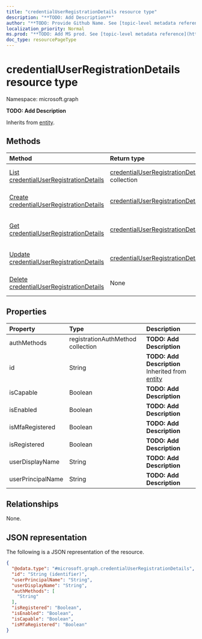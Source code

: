 ```yaml
---
title: "credentialUserRegistrationDetails resource type"
description: "**TODO: Add Description**"
author: "**TODO: Provide Github Name. See [topic-level metadata reference](https://msgo.azurewebsites.net/add/document/guidelines/metadata.html#topic-level-metadata)**"
localization_priority: Normal
ms.prod: "**TODO: Add MS prod. See [topic-level metadata reference](https://msgo.azurewebsites.net/add/document/guidelines/metadata.html#topic-level-metadata)**"
doc_type: resourcePageType
---
```


# credentialUserRegistrationDetails resource type

Namespace: microsoft.graph

**TODO: Add Description**


Inherits from [entity](../resources/entity.md).

## Methods
|Method|Return type|Description|
|:---|:---|:---|
|[List credentialUserRegistrationDetails](../api/credentialuserregistrationdetails-list.md)|[credentialUserRegistrationDetails](../resources/credentialuserregistrationdetails.md) collection|Get a list of the [credentialUserRegistrationDetails](../resources/credentialuserregistrationdetails.md) objects and their properties.|
|[Create credentialUserRegistrationDetails](../api/credentialuserregistrationdetails-create.md)|[credentialUserRegistrationDetails](../resources/credentialuserregistrationdetails.md)|Create a new [credentialUserRegistrationDetails](../resources/credentialuserregistrationdetails.md) object.|
|[Get credentialUserRegistrationDetails](../api/credentialuserregistrationdetails-get.md)|[credentialUserRegistrationDetails](../resources/credentialuserregistrationdetails.md)|Read the properties and relationships of a [credentialUserRegistrationDetails](../resources/credentialuserregistrationdetails.md) object.|
|[Update credentialUserRegistrationDetails](../api/credentialuserregistrationdetails-update.md)|[credentialUserRegistrationDetails](../resources/credentialuserregistrationdetails.md)|Update the properties of a [credentialUserRegistrationDetails](../resources/credentialuserregistrationdetails.md) object.|
|[Delete credentialUserRegistrationDetails](../api/credentialuserregistrationdetails-delete.md)|None|Deletes a [credentialUserRegistrationDetails](../resources/credentialuserregistrationdetails.md) object.|

## Properties
|Property|Type|Description|
|:---|:---|:---|
|authMethods|registrationAuthMethod collection|**TODO: Add Description**|
|id|String|**TODO: Add Description** Inherited from [entity](../resources/entity.md)|
|isCapable|Boolean|**TODO: Add Description**|
|isEnabled|Boolean|**TODO: Add Description**|
|isMfaRegistered|Boolean|**TODO: Add Description**|
|isRegistered|Boolean|**TODO: Add Description**|
|userDisplayName|String|**TODO: Add Description**|
|userPrincipalName|String|**TODO: Add Description**|

## Relationships
None.

## JSON representation
The following is a JSON representation of the resource.
<!-- {
  "blockType": "resource",
  "keyProperty": "id",
  "@odata.type": "microsoft.graph.credentialUserRegistrationDetails",
  "baseType": "microsoft.graph.entity",
  "openType": false
}
-->
``` json
{
  "@odata.type": "#microsoft.graph.credentialUserRegistrationDetails",
  "id": "String (identifier)",
  "userPrincipalName": "String",
  "userDisplayName": "String",
  "authMethods": [
    "String"
  ],
  "isRegistered": "Boolean",
  "isEnabled": "Boolean",
  "isCapable": "Boolean",
  "isMfaRegistered": "Boolean"
}
```

